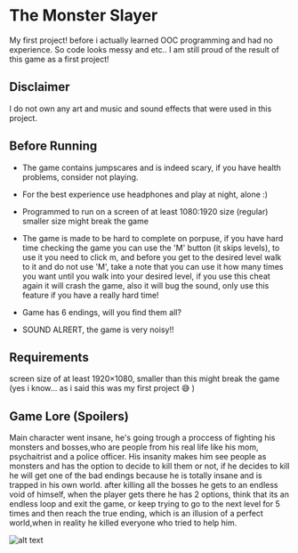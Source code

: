 # The Monster Slayer
My first project! before i actually learned OOC programming and had no experience.
So code looks messy and etc..
I am still proud of the result of this game as a first project!
 
## Disclaimer
I do not own any art and music and sound effects that were used in this project.

## Before Running
- The game contains jumpscares and is indeed scary, if you have health 
problems, consider not playing.

- For the best experience use headphones and play at night, alone :)

- Programmed to run on a screen of at least 1080:1920 size (regular)
smaller size might break the game

- The game is made to be hard to complete on porpuse, if you have hard 
time checking the game you can use the 'M' button (it skips levels),
to use it you need to click m, and before you get to the desired level
walk to it and do not use 'M',
take a note that you can use it how many times you want until you walk
into your desired level, if you use this cheat again it will crash the 
game, also it will bug the sound, only use this feature if you have a 
really hard time!

- Game has 6 endings, will you find them all?

- SOUND ALRERT, the game is very noisy!!

## Requirements
screen size of at least 1920×1080, smaller than this might break the game (yes i know... as i said this was my first project :sweat_smile:	)

## Game Lore (Spoilers)
Main character went insane, he's going trough a proccess
of fighting his monsters and bosses,who are people from his real life 
like his mom, psychaitrist and a police officer.
His insanity makes him see people as monsters and has the option to decide to kill them or 
not, if he decides to kill he will get one of the bad endings because
he is totally insane and is trapped in his own world.
after killing all the bosses he gets to an endless void of himself, when the player gets 
there he has 2 options, think that its an endless loop and exit the game,
or keep trying to go to the next level for 5 times and then reach the 
true ending, which is an illusion of a perfect world,when in reality he 
killed everyone who tried to help him.

![alt text](https://github.com/lashaka/The-Monster-Slayer/blob/main/TheMonsterSlayerExample.png)


